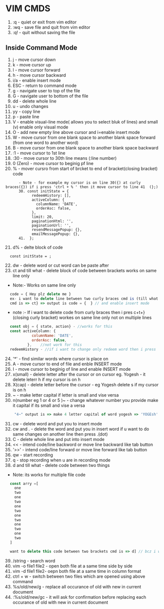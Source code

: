 # VIM CMDS

1. :q  - quiet or exit from vim editor
2. :wq - save file and quit from vim editor
3. :q! - quit without saving the file

## Inside Command Mode

1. j - move cursor down
2. k - move cursor up
3. l - move cursor forward
4. h - move cursor backward
5. i/a - enable insert mode
6. ESC - return to command mode
7. g - navigate user to top of the file
8. G - navigate user to bottom of the file
9. dd - delete whole line
10. u - undo changes
11. yy - copy line
12. p - paste line
13. V - enable visual-line mode( allows you to select bluk of lines) and small (v) enable only visual mode
14. O - add new empty line above cursor and i=enable insert mode
15. W - move cursor from one blank space to another blank space forward (from one word to another word)
16. B - move cursor from one blank space to another blank space backward
17. :1 - move cursor to 1st line
18. :30 - move cursor to 30th line means (:line number)
19. 0 (Zero) - move cursor to beginig pf line
20. % - mover cursro from start of brcket to end of bracket(closing bracket) code
```JS
      - Note - for example my cursor is on line 30({) at curly braces({}) if i press 'ctrl + % ' then it move cursor to line 41  (};)
      30. const initState = {
            redeemHistory: [],
            activeColumn: {
              columnName: 'DATE',
              orderAsc: false,
            },
            limit: 20,
            paginationHtml: '',
            paginationUrl: '',
            resendMessagePopup: {},
            emailMessagePopup: {},
      41.  };
```
21. d% - delte block of code
```JS
  const initState = ;
```
22. dw - delete word or cut word can be paste after
23. ct and till what  - delete block of code between brackets works on same line only
- Note:- Works on same line only
```js
  code = { Hey plz delete me } 
  ex- i want to delete line between two curly braces cmd is (till what means upto closing culry bracket '}')
  cmd is => ct} => output is code = {  } // and enable insert mode 

```
- note :- If i want to delete code from curly braces then i pres c+t+}(closing curly bracket) workes on same line only not on multiple lines 
```js
  const obj = { state, action} - //works for this
  const activeColumn: {
            columnName: 'DATE',
            orderAsc: false,
          },    //not work for this
  redeemHistory - //if i want to change only redeem word then i press 'c+t+H'
```
24. '*' - find similar words where cursor is place on
25. A - move cursor to end of file and enble INSERT mode
26. I - move cursor to beginig of line and enable INSERT mode
27. x(small) - delete letter after the cursor or on cursor eg. Yogesh - it delete leterr h if my cursor is on h
28. X(cap) - delete letter before the cursor - eg Yogesh delete s if my cursor is on h
29. ~ - make letter capital if letter is small and vise versa
30. n(number eg 1 or 4 or 5 )~ - change whatever number you provide make it capital if its small and vise a versa
```js
    "4~" output is => make 4 letter capital of word yogesh => 'YOGEsh'
```
31. cw - delete word and put you to insert mode
32. cw and . - delete the word and put you in insert word if u want to do same changes on another line then press .(dot)
33. C - delete whole line and put into insert mode
34. << - intend code/line backword or move line backward like tab button
35. '>>' - intend code/line forward or move line forward like tab button
36. qw - start recording
37. q - stop recording when u are in recording mode
38. d and till what - delete code between two things
- Note: its works for multiple file code
```js
  const arry =[
    one
    two
    one
    two 
    one
    two
    one
    two
    one
    two
    one
    two
  ]

  want to delete this code between two brackets cmd is => d] // bcz i want to delete code between [](sq brackets)
```
39. /string - search word 
40. vim -o file1 file2 - open both file at a same time side by side 
41. vim -d file1 file2- oepn both file at a same time in column format
42. ctrl + w - switch between two files  which are opened using above command
43. %s/old/new/g - replace all occurance of old with new in current document
44. :%s/old/new/gc - it will ask for confirmation before replacing each occurance of old with new in current document